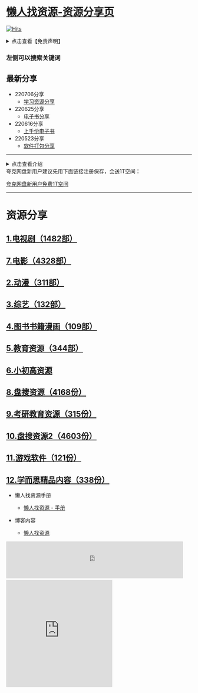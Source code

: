# [懒人找资源-资源分享页](/README.md)

[![Hits](https://hits.seeyoufarm.com/api/count/incr/badge.svg?url=https%3A%2F%2Flazyso.vercel.app&count_bg=%2379C83D&title_bg=%23555555&icon=&icon_color=%23D9B1B1&title=%E8%AE%BF%E9%97%AE%E9%87%8F&edge_flat=false)](https://hits.seeyoufarm.com)

<details>
  <summary>点击查看【免责声明】</summary>
  <p> -本站为个人博客，博客所发布的一切破解软件、补丁、注册机和注册信息及软件的文章仅限用于学习和研究目的；不得将上述内容用于商业或者非法用途，否则，一切后果请用户自负。本站所有内容均来自网络，版权争议与本站无关，您必须在下载后的24个小时之内，从您的电脑中彻底删除上述内容，如有需要，请去软件官网下载正版。访问和下载本站内容，说明您已同意上述条款。本站为非盈利性站点，不贩卖软件，不会收取任何费用，所有内容不作为商业行为。 </p></details>

### 左侧可以搜索关键词

## 最新分享

- 220706分享
  - [学习资源分享](/data/220706)
- 220625分享
  - [电子书分享](/source/15.电子书分享)
- 220616分享
  - [上千份电子书](/source/14.电子书分享)
- 220523分享
  - [软件打包分享](source/13.软件打包.md)

***



<details>
  <summary>点击查看介绍</summary>
  <p> 因为资源太多，所以加载速度比较慢，请耐心等候~ <br>手机端访问可以左右滑动查看表格。</p>
</details>
夸克网盘新用户建议先用下面链接注册保存，会送1T空间：

[夸克网盘新用户免费1T空间](https://pan.quark.cn/s/095afa3afc7e)





***


# 资源分享

## [1.电视剧（1482部）](source/1.电视剧.md)

## [7.电影（4328部）](source/7.电影.md)

## [2.动漫（311部）](source/2.动漫.md)

## [3.综艺（132部）](source/3.综艺.md)

## [4.图书书籍漫画（109部）](source/4.图书书籍漫画.md)

## [5.教育资源（344部）](source/5.教育资源.md)

## [6.小初高资源](source/6.小初高资源.md)

## [8.盘搜资源（4168份）](source/8.盘搜资源.md)

## [9.考研教育资源（315份）](source/9.考研教育资源.md)

## [10.盘搜资源2（4603份）](source/10.盘搜资源2.md)

## [11.游戏软件（121份）](source/11.游戏软件.md)

## [12.学而思精品内容（338份）](source/12.学而思精品内容.md)

- 懒人找资源手册
  - [懒人找资源 - 手册](https://lazytest.vercel.app/#/)

- 博客内容
  - [懒人找资源](http://lazymovie.me/)



<div data-block-id="9f609260-07be-4663-9d0f-e05e40d92509" class="notion-selectable notion-embed-block" style="width: 480px; max-width: 520px; align-self: center; margin-top: 4px; margin-bottom: 4px;"><div contenteditable="false" data-content-editable-void="true" embed-ghost=""><div style="display: flex;"><div class="notion-cursor-default" style="position: relative; overflow: hidden; flex-grow: 1;"><div style="position: relative;"><div style="position: relative;"><div style="display: block; pointer-events: auto; width: 100%;"><div style="position: relative; display: flex; justify-content: center; width: 100%; min-height: 100px; height: 96px;"><div style="position: absolute; left: 0px; top: 0px; width: 100%; height: 100%; border-radius: 1px;"><div style="height: 100%; width: 100%;"><div style="position: absolute; left: 0px; top: 0px; width: 100%; height: 100%; border-radius: 1px; pointer-events: auto;"><iframe src="https://notion.pet/view/index.html?q=54ad1eea622a8ba5156f79fc6eaf5abd.ca780ad5628afa0f0415ac1778491836" frameborder="0" sandbox="allow-scripts allow-popups allow-top-navigation-by-user-activation allow-forms allow-same-origin" allowfullscreen="" style="position: absolute; left: 0px; top: 0px; width: 100%; height: 100%; border-radius: 1px; pointer-events: auto; background-color: white;"></iframe></div></div></div></div></div></div></div></div></div></div></div>



<div data-block-id="bf688fb5-69ec-4d09-84f0-a4ec9d1056f1" class="notion-selectable notion-embed-block" style="width: 288px; max-width: 520px; align-self: center; margin-top: 4px; margin-bottom: 4px;"><div contenteditable="false" data-content-editable-void="true" embed-ghost=""><div style="display: flex;"><div class="notion-cursor-default" style="position: relative; overflow: hidden; flex-grow: 1;"><div style="position: relative;"><div style="position: relative;"><div style="display: block; pointer-events: auto; width: 100%;"><div style="position: relative; display: flex; justify-content: center; width: 100%; min-height: 100px; height: 291px;"><div style="position: absolute; left: 0px; top: 0px; width: 100%; height: 100%; border-radius: 1px;"><div style="height: 100%; width: 100%;"><div style="position: absolute; left: 0px; top: 0px; width: 100%; height: 100%; border-radius: 1px; pointer-events: auto;"><iframe src="https://notion.pet/view/index.html?q=807102f6623d939101d5b1cd3ee9e8d6.f6e08a64628af4e20492bbd032f60d94" frameborder="0" sandbox="allow-scripts allow-popups allow-top-navigation-by-user-activation allow-forms allow-same-origin" allowfullscreen="" style="position: absolute; left: 0px; top: 0px; width: 100%; height: 100%; border-radius: 1px; pointer-events: auto; background-color: white;"></iframe></div></div></div></div></div></div></div></div></div></div></div>